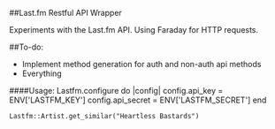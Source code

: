 ##Last.fm Restful API Wrapper

Experiments with the Last.fm API. Using Faraday for HTTP requests.

##To-do:
- Implement method generation for auth and non-auth api methods
- Everything

####Usage:
    Lastfm.configure do |config|
      config.api_key = ENV['LASTFM_KEY']
      config.api_secret = ENV['LASTFM_SECRET']
    end

    Lastfm::Artist.get_similar("Heartless Bastards")